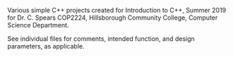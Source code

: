 Various simple C++ projects created for Introduction to C++, Summer 2019 for Dr. C. Spears COP2224,
Hillsborough Community College, Computer Science Department.

See individual files for comments, intended function, and design parameters, as applicable.
